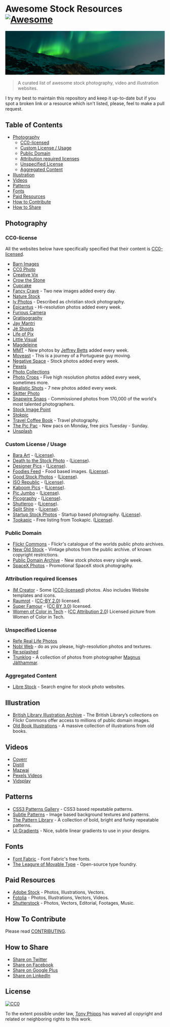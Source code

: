 # Awesome Stock Resources [![Awesome](https://cdn.rawgit.com/sindresorhus/awesome/d7305f38d29fed78fa85652e3a63e154dd8e8829/media/badge.svg)](https://github.com/sindresorhus/awesome)

![Introductory images](/img/splash.png)

> A curated list of awesome  stock photography, video and illustration websites.

I try my best to maintain this repository and keep it up-to-date but if you spot a broken link or a resource which isn't listed, please, feel to make a pull request.

## Table of Contents

* [Photography](#photography)
  * [CC0-licensed](#CC0-licensed)
  * [Custom License / Usage](#custom-license--usage)
  * [Public Domain](#public-domain)
  * [Attribution required licenses](#attribution-required-licenses)
  * [Unspecified License](#unspecified-license)
  * [Aggregated Content](#aggregated-content)
* [Illustration](#illustration)
* [Videos](#videos)
* [Patterns](#patterns)
* [Fonts](#fonts)
* [Paid Resources](#paid-resources)
* [How to Contribute](#how-to-contribute)
* [How to Share](#how-to-share)

## Photography

### CC0-license

All the websites below have specifically specified that their content is [CC0-licensed](https://creativecommons.org/publicdomain/zero/1.0/).

* [Barn Images](http://barnimages.com/)
* [CC0 Photo](http://cc0.photo/)
* [Creative Vix](http://creativevix.com/stock)
* [Crow the Stone](http://crowthestone.com/)
* [Cupcake](http://cupcake.nilssonlee.se/)
* [Fancy Crave](http://fancycrave.com/) - Two new images added every day.
* [Nature Stock](http:/naturestock.com/)
* [ly Photos](http:/lyphotos.com) - Described as christian stock photography.
* [Epicantus](http://epicantus.tumblr.com/) - Hi-resolution photos added every week.
* [Furious Camera](http://furiouscamera.com/)
* [Gratisography](http://www.gratisography.com/)
* [Jay Mantri](http://jaymantri.com/)
* [Jé Shoots](http://jeshoots.com/)
* [Life of Pix](http://www.lifeofpix.com/)
* [Little Visual](http://littlevisuals.co/)
* [Magdeleine](http://magdeleine.co/browse/)
* [MMT](http://mmt.li/) - New photos by [Jeffrey Betts](http://jeffreybetts.me/) added every week.
* [Moveast](http://moveast.me/) - This is a journey of a Portuguese guy moving.
* [Negative Space](http://negativespace.co/) - Stock photos added every week.
* [Pexels](http://www.pexels.com/)
* [Photo Collections](http://photocollections.io/)
* [Photo Crops](http://www.photocrops.com/) - Five high resolution photos added every week, sometimes more.
* [Realistic Shots](http://realisticshots.com/) - 7 new photos added every week.
* [Skitter Photo](http://skitterphoto.com/)
* [Snapwire Snaps](http://snapwiresnaps.tumblr.com/) - Commissioned photos from 170,000 of the world's most talented photographers.
* [Stock Image Point](http://www.stock-image-point.com/)
* [Stokpic](http://stokpic.com/)
* [Travel Coffee Book](http://travelcoffeebook.com/) - Travel photography.
* [The Pic Pac](https://thepicpac.com/) - New pacs on Monday, free pics Tuesday - Sunday.
* [Unsplash](https://unsplash.com/)

### Custom License / Usage

* [Bara Art](http://www.bara-art.com/) - ([License](http://www.bara-art.com/about/)).
* [Death to the Stock Photo](http://join.deathtothestockphoto.com/) - ([License](http://www.mediafire.com/view/2ifplcw682487nz/Death_to_the_Stock_Photo_-_Photograph_End_User_License_%281-2014%29_%281%29.pdf)).
* [Designer Pics](http://www.designerspics.com/) - ([License](http://www.designerspics.com/faq-and-terms/)).
* [Foodies Feed](http://foodiesfeed.com) - Food based images. ([License](https://foodiesfeed.com/faq/)).
* [Good Stock Photos](https://goodstock.photos/) - ([License](https://goodstock.photos/about/)).
* [ISO Republic](http://isorepublic.com/) - ([License](http://isorepublic.com/terms)).
* [Kaboom Pics](http://kaboompics.com/) - ([License](http://kaboompics.com/terms)).
* [Pic Jumbo](http://picjumbo.com/) - ([License](https://picjumbo.com/faq-and-terms/)).
* [Picography](http://picography.co/) - ([License](http://picography.co/terms/)).
* [Shutteroo](http://shutteroo.com/) - ([License](http://shutteroo.com/about/)).
* [Split Shire](http://splitshire.com/) - ([License](http://www.splitshire.com/about/)).
* [Startup Stock Photos](http://startupstockphotos.com/) - Startup based photography. ([License](http://startupstockphotos.com/terms-of-use)).
* [Tookapic](https://stock.tookapic.com/?filter=free) - Free listing from Tookapic. ([License](https://tookapic.com/terms)).

### Public Domain

* [Flickr Commons](https://www.flickr.com/commons) - Flickr's catalogue of the worlds public photo archives.
* [New Old Stock](http://nos.twnsnd.co/) - Vintage photos from the public archive. of known copyright restrictions.
* [Public Domain Archive](http://publicdomainarchive.com/) - New stock photos every single week.
* [SpaceX Photos](https://www.flickr.com/photos/spacexphotos/) - Promotional SpaceX stock photography.

### Attribution required licenses

* [IM Creator](http://www.imcreator.com/free) - Some ([CC0-licensed](https://creativecommons.org/publicdomain/zero/1.0/)) photos. Also includes Website templates and icons.
* [Raumrot](http://raumrot.com/) - ([CC-BY 2.0](http://creativecommons.org/licenses/by/2.0/)) licensed.
* [Super Famour](http://images.superfamous.com/) - ([CC BY 3.0](http://creativecommons.org/licenses/by/3.0/)) licensed.
* [Women of Color in Tech](https://www.flickr.com/photos/wocintechchat/) - ([CC Attribution 2.0](http://creativecommons.org/licenses/by/2.0/)) Licensed picture from Women of Color in Tech.

### Unspecified License

* [Refe Real Life Photos](http://getrefe.tumblr.com/)
* [Nobl Web](http://www.noblweb.com/) - do as you please, high-resolution photos and textures.
* [Re:splashed](http://www.resplashed.com/)
* [Trunklog](http://trunklog.com/) - A collection of photos from photographer [Magnus Jälthammar](https://twitter.com/jalthammar).

### Aggregated Content

* [Libre Stock](http://librestock.com/) - Search engine for stock photo websites.

## Illustration

* [British Library Illustration Archive](https://www.flickr.com/photos/britishlibrary/) - The British Library’s collections on Flickr Commons offer access to millions of public domain images.
* [Old Book Illustrations](http://www.oldbookillustrations.com/) - A massive collection of illustrations from old books.

## Videos

* [Coverr](http://coverr.co/)
* [Distill](http://www.wedistill.io/)
* [Mazwai](http://mazwai.com/)
* [Pexels Videos](https://videos.pexels.com/)
* [Vidsplay](http://www.vidsplay.com/)

## Patterns

* [CSS3 Patterns Gallery](http://lea.verou.me/css3patterns/) - CSS3 based repeatable patterns.
* [Subtle Patterns](http://subtlepatterns.com/) - Image based background textures and patterns.
* [The Pattern Library](http://thepatternlibrary.com/) - A collection of bold, bright and funky repeatable patterns.
* [UI Gradients](http://uigradients.com/) - Nice, subtle linear gradients to use in your designs.

## Fonts

* [Font Fabric](http://www.fontfabric.com/category/free/) - Font Fabric's free fonts.
* [The Leagure of Movable Type](https://www.theleagueofmoveabletype.com/) - Open-source type foundry.

## Paid Resources

* [Adobe Stock](https://stock.adobe.com/) - Photos, Illustrations, Vectors.
* [Fotolia](https://fotolia.com/) - Photos, Illustrations, Vectors, Videos.
* [Shutterstock](http://www.shutterstock.com/) - Photos, Vectors, Editorial, Footages, Music.

## How To Contribute

Please read [CONTRIBUTING](/CONTRIBUTING.md).

## How to Share

+ [Share on Twitter](http://twitter.com/home?status=https://github.com/neutraltone/awesome-stock-resources%0AAwesome%20Stock%20Resources)
+ [Share on Facebook](http://www.facebook.com/sharer/sharer.php?s=100&p[url]=https://github.com/neutraltone/awesome-stock-resources&p[images][0]=&p[title]=Awesome%20Stock%20Resources&p[summary]=)
+ [Share on Google Plus](https://plus.google.com/share?url=https://github.com/neutraltone/awesome-stock-resources)
+ [Share on LinkedIn](http://www.linkedin.com/shareArticle?mini=true&url=https://github.com/neutraltone/awesome-stock-resources&title=Awesome%20Stock%20Resources&summary=&source=)

## License

[![CC0](https://i.creativecommons.org/p/zero/1.0/88x31.png)](https://creativecommons.org/publicdomain/zero/1.0/)

To the extent possible under law, [Tony Phipps](http://twitter.com/neutraltone) has waived all copyright and related or neighboring rights to this work.
